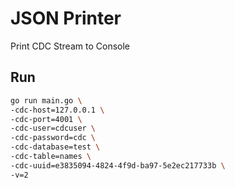 # JSON Printer

Print CDC Stream to Console

## Run

```bash
go run main.go \
-cdc-host=127.0.0.1 \
-cdc-port=4001 \
-cdc-user=cdcuser \
-cdc-password=cdc \
-cdc-database=test \
-cdc-table=names \
-cdc-uuid=e3835094-4824-4f9d-ba97-5e2ec217733b \
-v=2
```
